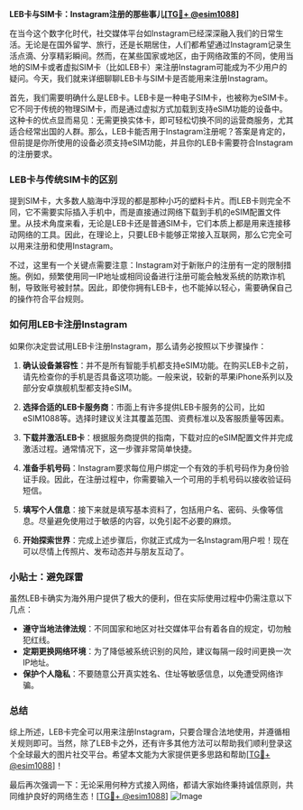 **LEB卡与SIM卡：Instagram注册的那些事儿[[TG💪+ @esim1088](https://t.me/s/esim1088)]**

在当今这个数字化时代，社交媒体平台如Instagram已经深深融入我们的日常生活。无论是在国外留学、旅行，还是长期居住，人们都希望通过Instagram记录生活点滴、分享精彩瞬间。然而，在某些国家或地区，由于网络政策的不同，使用当地的SIM卡或者虚拟SIM卡（比如LEB卡）来注册Instagram可能成为不少用户的疑问。今天，我们就来详细聊聊LEB卡与SIM卡是否能用来注册Instagram。

首先，我们需要明确什么是LEB卡。LEB卡是一种电子SIM卡，也被称为eSIM卡。它不同于传统的物理SIM卡，而是通过虚拟方式加载到支持eSIM功能的设备中。这种卡的优点显而易见：无需更换实体卡，即可轻松切换不同的运营商服务，尤其适合经常出国的人群。那么，LEB卡能否用于Instagram注册呢？答案是肯定的，但前提是你所使用的设备必须支持eSIM功能，并且你的LEB卡需要符合Instagram的注册要求。

### **LEB卡与传统SIM卡的区别**

提到SIM卡，大多数人脑海中浮现的都是那种小巧的塑料卡片。而LEB卡则完全不同，它不需要实际插入手机中，而是直接通过网络下载到手机的eSIM配置文件里。从技术角度来看，无论是LEB卡还是普通SIM卡，它们本质上都是用来连接移动网络的工具。因此，在理论上，只要LEB卡能够正常接入互联网，那么它完全可以用来注册和使用Instagram。

不过，这里有一个关键点需要注意：Instagram对于新账户的注册有一定的限制措施。例如，频繁使用同一IP地址或相同设备进行注册可能会触发系统的防欺诈机制，导致账号被封禁。因此，即使你拥有LEB卡，也不能掉以轻心，需要确保自己的操作符合平台规则。

### **如何用LEB卡注册Instagram**

如果你决定尝试用LEB卡注册Instagram，那么请务必按照以下步骤操作：

1. **确认设备兼容性**：并不是所有智能手机都支持eSIM功能。在购买LEB卡之前，请先检查你的手机是否具备这项功能。一般来说，较新的苹果iPhone系列以及部分安卓旗舰机型都支持eSIM。
   
2. **选择合适的LEB卡服务商**：市面上有许多提供LEB卡服务的公司，比如eSIM1088等。选择时建议关注其覆盖范围、资费标准以及客服质量等因素。

3. **下载并激活LEB卡**：根据服务商提供的指南，下载对应的eSIM配置文件并完成激活过程。通常情况下，这一步骤非常简单快捷。

4. **准备手机号码**：Instagram要求每位用户绑定一个有效的手机号码作为身份验证手段。因此，在注册过程中，你需要输入一个可用的手机号码以接收验证码短信。

5. **填写个人信息**：接下来就是填写基本资料了，包括用户名、密码、头像等信息。尽量避免使用过于敏感的内容，以免引起不必要的麻烦。

6. **开始探索世界**：完成上述步骤后，你就正式成为一名Instagram用户啦！现在可以尽情上传照片、发布动态并与朋友互动了。

### **小贴士：避免踩雷**

虽然LEB卡确实为海外用户提供了极大的便利，但在实际使用过程中仍需注意以下几点：

- **遵守当地法律法规**：不同国家和地区对社交媒体平台有着各自的规定，切勿触犯红线。
- **定期更换网络环境**：为了降低被系统识别的风险，建议每隔一段时间更换一次IP地址。
- **保护个人隐私**：不要随意公开真实姓名、住址等敏感信息，以免遭受网络诈骗。

### **总结**

综上所述，LEB卡完全可以用来注册Instagram，只要合理合法地使用，并遵循相关规则即可。当然，除了LEB卡之外，还有许多其他方法可以帮助我们顺利登录这个全球最大的图片社交平台。希望本文能为大家提供更多思路和帮助[[TG💪+ @esim1088](https://t.me/s/esim1088)]！

最后再次强调一下：无论采用何种方式接入网络，都请大家始终秉持诚信原则，共同维护良好的网络生态！[[TG💪+ @esim1088](https://t.me/s/esim1088)] ![Image](https://i.postimg.cc/4NQfJmqS/Snipaste-2025-05-13-00-14-12.png)